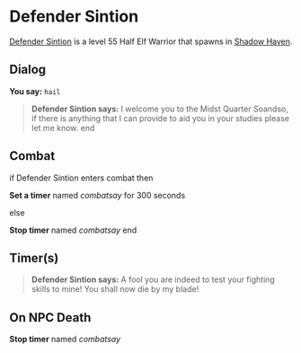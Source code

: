 # Defender Sintion



[Defender Sintion](/npc/150032) is a level 55 Half Elf Warrior that spawns in [Shadow Haven](/zone/150).



## Dialog

**You say:** `hail`



>**Defender Sintion says:** I welcome you to the Midst Quarter Soandso, if there is anything that I can provide to aid you in your studies please let me know.
end



## Combat

if Defender Sintion enters combat  then


**Set a timer** named *combatsay* for 300 seconds

else


**Stop timer** named *combatsay*
end



## Timer(s)

>**Defender Sintion says:** A fool you are indeed to test your fighting skills to mine!  You shall now die by my blade!


## On NPC Death

**Stop timer** named *combatsay*